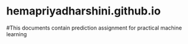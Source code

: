 # hemapriyadharshini.github.io
#This documents contain prediction assignment for practical machine learning
